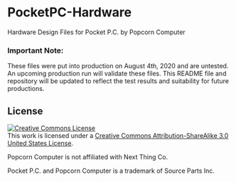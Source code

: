 # PocketPC-Hardware
Hardware Design Files for Pocket P.C. by Popcorn Computer

### Important Note:
These files were put into production on August 4th, 2020 and are untested.
An upcoming production run will validate these files. This README file and repository will be updated to reflect the test results and suitability for future productions.

## License
<a rel="license" href="http://creativecommons.org/licenses/by-sa/3.0/us/"><img alt="Creative Commons License" style="border-width:0" src="https://i.creativecommons.org/l/by-sa/3.0/us/88x31.png" /></a><br />This work is licensed under a <a rel="license" href="http://creativecommons.org/licenses/by-sa/3.0/us/">Creative Commons Attribution-ShareAlike 3.0 United States License</a>.

Popcorn Computer is not affiliated with Next Thing Co.

Pocket P.C. and Popcorn Computer is a trademark of Source Parts Inc.

